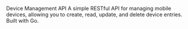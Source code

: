 Device Management API
A simple RESTful API for managing mobile devices, allowing you to create, read, update, and delete device entries. Built with Go.
